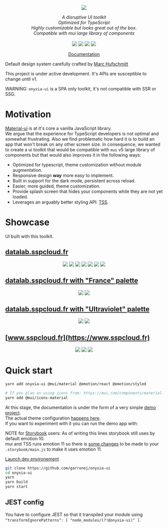 <p align="center">
    <img src="https://user-images.githubusercontent.com/6702424/120405033-efe83900-c347-11eb-9a7c-7b680c26a18c.png">  
</p>
<p align="center">
    <i>A disruptive UI toolkit</i><br>
    <i>Optimized for TypeScript</i><br>
    <i>Highly customizable but looks great out of the box.</i><br>
    <i>Compatible with mui large library of components</i>
    <br>
    <br>
    <img src="https://github.com/garronej/onyxia-ui/workflows/ci/badge.svg?branch=main">
    <img src="https://img.shields.io/bundlephobia/minzip/onyxia-ui">
    <img src="https://img.shields.io/npm/dw/onyxia-ui">
    <img src="https://img.shields.io/npm/l/onyxia-ui">
</p>
<p align="center">
  <a href="https://ui.onyxia.dev">Documentation</a>
</p>

Default design system carefully crafted by [Marc Hufschmitt](http://marchufschmitt.fr/)

This project is under active development. It's APIs are susceptible to change until v1.

WARNING: `onyxia-ui` is a SPA only toolkit, it's not compatible with SSR or SSG.

# Motivation

[Material-ui](https://mui.com) is at it's core a vanilla JavaScript library.  
We argue that the experience for TypeScript developers is not optimal and somewhat frustrating.
Also we find problematic how hard it is to build an app that won't break on any other screen size.
In consequence, we wanted to create a ui toolkit that would be compatible with
`mui` v5 large library of components but that would also improves it in the following ways:

-   Optimized for typescript, theme customization without module augmentation.
-   Responsive design **way** more easy to implement.
-   Built in support for the dark mode, persistent across reload.
-   Easier, more guided, theme customization.
-   Provide splash screen that hides your components while they are not yet loaded.
-   Leverages an arguably better styling API: [TSS](https://github.com/garronej/tss-react).

# Showcase

UI built with this toolkit.

## [datalab.sspcloud.fr](https://datalab.sspcloud.fr/catalog/inseefrlab-helm-charts-datascience)

<p align="center">
  <img src="https://user-images.githubusercontent.com/6702424/136545513-f623d8c7-260d-4d93-a01e-2dc5af6ad473.gif"/>
  <img src="https://user-images.githubusercontent.com/6702424/121828699-a8a36600-ccc0-11eb-903c-1cd4b6cbb0ff.png"/>
  <img src="https://user-images.githubusercontent.com/6702424/121828696-a80acf80-ccc0-11eb-86fb-c7d0bca55d4f.png"/>
  <img src="https://user-images.githubusercontent.com/6702424/121828700-a93bfc80-ccc0-11eb-8149-f6c85c06cffd.png" />
  <img src="https://user-images.githubusercontent.com/6702424/121828695-a5a87580-ccc0-11eb-9e86-295fdac6c497.png"/>
  <img src="https://user-images.githubusercontent.com/6702424/126612946-c9e0a0ce-3390-4d83-87e1-cdcb6ba623a5.gif">
  <img src="https://user-images.githubusercontent.com/6702424/126614698-183e797f-a1e3-4e03-98c3-82d4b1c09bc3.gif">
</p>

## [datalab.sspcloud.fr with "France" palette](https://datalab.sspcloud.fr/?palette=france&title=Etalab)

<p align="center">
    <img src="https://user-images.githubusercontent.com/6702424/139843650-8907ac5b-9fde-41ce-9c7d-9df9e10ce3e1.png" />
    <img src="https://user-images.githubusercontent.com/6702424/139843848-8fe5d132-5cd2-4840-8719-e6d5929b07d3.png" />
</p>

## [datalab.sspcloud.fr with "Ultraviolet" palette](https://datalab.sspcloud.fr/?palette=ultraviolet&title=AUS)

<p align="center">
    <img src="https://user-images.githubusercontent.com/6702424/139844196-0079858c-6778-4569-a7f8-409f1ce9652d.png" />
    <img src="https://user-images.githubusercontent.com/6702424/139844260-b4948b34-eca1-4d5b-a5c9-e856500fe921.png" />
</p>

## [www.sspcloud.fr](https://www.sspcloud.fr)

<p align="center">
    <img src="https://user-images.githubusercontent.com/6702424/136541663-bc1672c7-d4e2-4b65-ae6e-7a222d7ef71d.png" />
    <img src="https://user-images.githubusercontent.com/6702424/136541792-3e267d15-3e56-4f27-9b62-57500f69bbaa.png" />
    <img src="https://user-images.githubusercontent.com/6702424/136541968-a3c718ae-1a1a-48aa-823f-afcecb475e55.png" />
</p>

# Quick start

```bash
yarn add onyxia-ui @mui/material @emotion/react @emotion/styled

# If you plan on using icons from: https://mui.com/components/material-icons/
yarn add @mui/icons-material
```

At this stage, the documentation is under the form of a very simple [demo project](https://github.com/garronej/onyxia-ui/tree/main/src/test).  
The actual theme configuration [happens here](https://github.com/garronej/onyxia-ui/blob/main/src/test/src/theme.ts).  
If you want to experiment with it you can run the demo app with:

NOTE for [Storybook](https://storybook.js.org) users: As of writing this lines storybook still uses by default emotion 10.  
mui and TSS runs emotion 11 so there is [some changes](https://github.com/garronej/onyxia-ui/blob/324de62248074582b227e584c53fb2e123f5325f/.storybook/main.js#L31-L32)
to be made to your `.storybook/main.js` to make it uses emotion 11.

[Launch dev environement](https://datalab.sspcloud.fr/launcher/inseefrlab-helm-charts-datascience/vscode?autoLaunch=true&onyxia.friendlyName=«Onyxia-ui»&onyxia.share=true&s3.enabled=false&kubernetes.role=«admin»&security.allowlist.enabled=false&git.repository=«https%3A%2F%2Fgithub.com%2FInseeFrLab%2Fonyxia-ui»&init.personalInit=«https%3A%2F%2Fraw.githubusercontent.com%2FInseeFrLab%2Fonyxia-ui%2Fmain%2Fonyxia-init.sh»)

```bash
git clone https://github.com/garronej/onyxia-ui
cd onyxia-ui
yarn
yarn build
yarn start
```

## JEST config

You have to configure JEST so that it transpiled your module using `"transformIgnorePatterns": [ "node_modules/(?!@onyxia-ui)" ]`.
